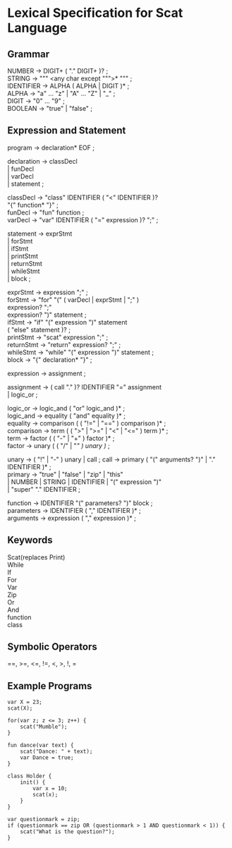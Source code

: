 # Lexical Specification for Scat Language


## Grammar
NUMBER         → DIGIT+ ( "." DIGIT+ )? ;  
STRING         → "\"" <any char except "\"">* "\"" ;  
IDENTIFIER     → ALPHA ( ALPHA | DIGIT )* ;  
ALPHA          → "a" ... "z" | "A" ... "Z" | "_" ;  
DIGIT          → "0" ... "9" ;  
BOOLEAN        → "true" | "false" ;  

## Expression and Statement  
program        → declaration* EOF ;  

declaration    → classDecl  
               | funDecl  
               | varDecl  
               | statement ;  

classDecl      → "class" IDENTIFIER ( "<" IDENTIFIER )?  
                 "{" function* "}" ;  
funDecl        → "fun" function ;  
varDecl        → "var" IDENTIFIER ( "=" expression )? ";" ;    

statement      → exprStmt  
               | forStmt  
               | ifStmt  
               | printStmt  
               | returnStmt  
               | whileStmt  
               | block ;  

exprStmt       → expression ";" ;  
forStmt        → "for" "(" ( varDecl | exprStmt | ";" )  
                           expression? ";"  
                           expression? ")" statement ;  
ifStmt         → "if" "(" expression ")" statement  
                 ( "else" statement )? ;  
printStmt      → "scat" expression ";" ;  
returnStmt     → "return" expression? ";" ;  
whileStmt      → "while" "(" expression ")" statement ;  
block          → "{" declaration* "}" ;  
  
expression     → assignment ;  
  
assignment     → ( call "." )? IDENTIFIER "=" assignment  
               | logic_or ;  

logic_or       → logic_and ( "or" logic_and )* ;  
logic_and      → equality ( "and" equality )* ;  
equality       → comparison ( ( "!=" | "==" ) comparison )* ;  
comparison     → term ( ( ">" | ">=" | "<" | "<=" ) term )* ;  
term           → factor ( ( "-" | "+" ) factor )* ;  
factor         → unary ( ( "/" | "*" ) unary )* ;  
  
unary          → ( "!" | "-" ) unary | call ;
call           → primary ( "(" arguments? ")" | "." IDENTIFIER )* ;  
primary        → "true" | "false" | "zip" | "this"  
               | NUMBER | STRING | IDENTIFIER | "(" expression ")"  
               | "super" "." IDENTIFIER ;  
               
function       → IDENTIFIER "(" parameters? ")" block ;  
parameters     → IDENTIFIER ( "," IDENTIFIER )* ;  
arguments      → expression ( "," expression )* ;    

## Keywords
Scat(replaces Print)  
While  
If  
For  
Var  
Zip  
Or  
And  
function  
class   

## Symbolic Operators
==, >=, <=, !=, <, >, !, =  

## Example Programs
```
var X = 23;  
scat(X);  
```
```
for(var z; z <= 3; z++) {  
    scat("Mumble");  
}  
```
```
fun dance(var text) {  
    scat("Dance: " + text);  
    var Dance = true;  
}  
```
```
class Holder {  
    init() {  
        var x = 10;  
        scat(x);  
    }  
}  
```
```
var questionmark = zip;  
if (questionmark == zip OR (questionmark > 1 AND questionmark < 1)) {  
    scat("What is the question?");  
}  
```